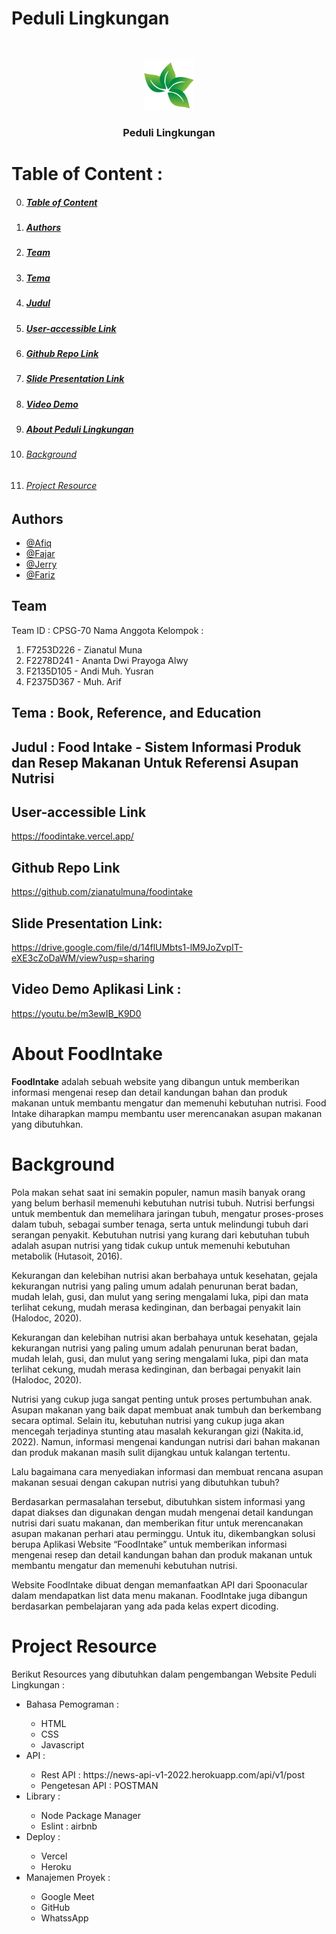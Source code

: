 # Peduli Lingkungan
<br />
<p align="center">
  <img src="./src/public/company-logo.png" alt="Logo" width="80" height="80">
  <h3 align="center">Peduli Lingkungan</h3>
</p>

<a id="toc"></a>

# Table of Content :
0. ##### [Table of Content](#toc)
1. ##### [Authors](#1)
2. ##### [Team](#2)
3. ##### [Tema](#3)
4. ##### [Judul](#4)
5. ##### [User-accessible Link](#5)
6. ##### [Github Repo Link](#6)
7. ##### [Slide Presentation Link](#7)
8. ##### [Video Demo](#8)
9. ##### [About Peduli Lingkungan](#9)
10. ###### [Background](#10)
12. ###### [Project Resource](#11)

<a id="1"></a>

## Authors
- [@Afiq](https://www.linkedin.com/in/muhammad-afiq-2a097314b/)
- [@Fajar](https://www.linkedin.com/in/fajar-febriansyah-159349241/)
- [@Jerry](https://www.linkedin.com/in/jerry-johnson-b77250208/)
- [@Fariz](https://www.linkedin.com/in/m-fariz-naufal-r-813144213/)


<a id="2"></a>
## Team

Team ID : CPSG-70
Nama Anggota Kelompok :
<ol>
  <li>F7253D226 - Zianatul Muna</li>
  <li>F2278D241 - Ananta Dwi Prayoga Alwy</li>
  <li>F2135D105 - Andi Muh. Yusran</li>
  <li>F2375D367 - Muh. Arif</li>
</ol>

<a id="3"></a>
## Tema : Book, Reference, and Education

<a id="4"></a>
## Judul : Food Intake - Sistem Informasi Produk dan Resep Makanan Untuk Referensi Asupan Nutrisi

<a id="5"></a>
## User-accessible Link

https://foodintake.vercel.app/

<a id="6"></a>
## Github Repo Link

https://github.com/zianatulmuna/foodintake

<a id="7"></a>
## Slide Presentation Link:

https://drive.google.com/file/d/14flUMbts1-lM9JoZvpIT-eXE3cZoDaWM/view?usp=sharing

<a id="8"></a>
## Video Demo Aplikasi Link :

https://youtu.be/m3ewIB_K9D0


<a id="9"></a>
# About FoodIntake

**FoodIntake** adalah sebuah website yang dibangun untuk memberikan informasi mengenai resep dan detail kandungan bahan dan produk makanan untuk membantu mengatur dan memenuhi kebutuhan nutrisi. Food Intake diharapkan mampu  membantu user merencanakan asupan makanan yang dibutuhkan.

<a id="10"></a>
# Background
<p>Pola makan sehat saat ini semakin populer, namun masih banyak orang yang belum berhasil memenuhi kebutuhan nutrisi tubuh. Nutrisi berfungsi untuk membentuk dan memelihara jaringan tubuh, mengatur proses-proses dalam tubuh, sebagai sumber tenaga, serta untuk melindungi tubuh dari serangan penyakit. Kebutuhan nutrisi yang kurang dari kebutuhan tubuh adalah asupan nutrisi yang tidak cukup untuk memenuhi kebutuhan metabolik (Hutasoit, 2016).</p>
<p>Kekurangan dan kelebihan nutrisi akan berbahaya untuk kesehatan, gejala kekurangan nutrisi yang paling umum adalah penurunan berat badan, mudah lelah, gusi, dan mulut yang sering mengalami luka, pipi dan mata terlihat cekung, mudah merasa kedinginan, dan berbagai penyakit lain (Halodoc, 2020).</p>
<p>Kekurangan dan kelebihan nutrisi akan berbahaya untuk kesehatan, gejala kekurangan nutrisi yang paling umum adalah penurunan berat badan, mudah lelah, gusi, dan mulut yang sering mengalami luka, pipi dan mata terlihat cekung, mudah merasa kedinginan, dan berbagai penyakit lain (Halodoc, 2020).</p>
<p>Nutrisi yang cukup juga sangat penting untuk proses pertumbuhan anak. Asupan makanan yang baik dapat membuat anak tumbuh dan berkembang secara optimal. Selain itu, kebutuhan nutrisi yang cukup juga akan mencegah terjadinya stunting atau masalah kekurangan gizi (Nakita.id, 2022). Namun, informasi mengenai kandungan nutrisi dari bahan makanan dan produk makanan masih sulit dijangkau untuk kalangan tertentu.</p>
<p>Lalu bagaimana cara menyediakan informasi dan membuat rencana asupan makanan sesuai dengan cakupan nutrisi yang dibutuhkan tubuh?</p>
<p>Berdasarkan permasalahan tersebut, dibutuhkan sistem informasi yang dapat diakses dan digunakan dengan mudah mengenai detail kandungan nutrisi dari suatu makanan, dan memberikan fitur untuk merencanakan asupan makanan perhari atau perminggu. Untuk itu, dikembangkan solusi berupa Aplikasi Website “FoodIntake” untuk memberikan informasi mengenai resep dan detail kandungan bahan dan produk makanan untuk membantu mengatur dan memenuhi kebutuhan nutrisi.</p>
<p>Website FoodIntake dibuat dengan memanfaatkan API dari Spoonacular dalam mendapatkan list data menu makanan. FoodIntake juga dibangun berdasarkan pembelajaran yang ada pada kelas expert dicoding.</p>

<a id="11"></a>
# Project Resource

Berikut Resources yang dibutuhkan dalam pengembangan Website Peduli Lingkungan :
<ul>
  <li>Bahasa Pemograman :</li>
    <ul>
      <li>HTML</li>
      <li>CSS</li>
      <li>Javascript</li>
    </ul>
  <li>API :</li>
    <ul>
      <li>Rest API : https://news-api-v1-2022.herokuapp.com/api/v1/post</li>
      <li>Pengetesan API : POSTMAN</li>
    </ul>
  <li>Library :</li>
    <ul>
      <li>Node Package Manager</li>
      <li>Eslint : airbnb</li>
    </ul>
  <li>Deploy :</li>
    <ul>
      <li>Vercel</li>
      <li>Heroku</li>
    </ul>
  <li>Manajemen Proyek :</li>
    <ul>
      <li>Google Meet</li>
      <li>GitHub</li>
      <li>WhatssApp</li>
    </ul>
</ul>


